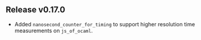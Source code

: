 ## Release v0.17.0

* Added `nanosecond_counter_for_timing` to support higher resolution time measurements on
  `js_of_ocaml`.
